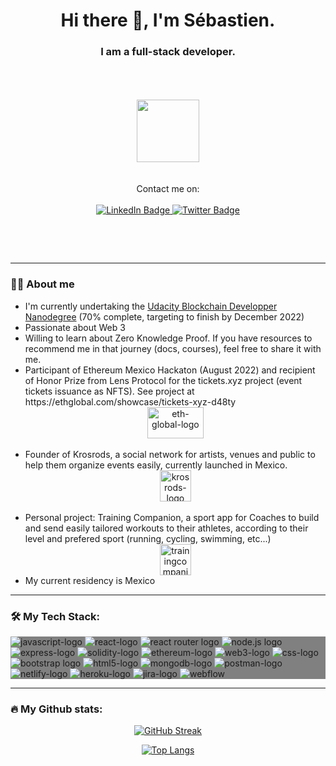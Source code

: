 

<div id="header" align="center">
  
  <h1>Hi there 👋, I'm Sébastien.</h1>
  <h3>I am a full-stack developer.</h3>
  <br/><br/><br/>
  
  <img src="https://media.giphy.com/media/M9gbBd9nbDrOTu1Mqx/giphy.gif" width="100"/>
  <br/><br/><br/>

  <div id="badges">
    <div>
      Contact me on:
    </div>
    <br/>
    <a href="https://www.linkedin.com/in/sebastien-bielecki/" target="_blank" rel="noreferrer noopener">
      <img src="https://img.shields.io/badge/LinkedIn-blue?style=for-the-badge&logo=linkedin&logoColor=white" alt="LinkedIn Badge"/>
    </a>
    <a href="https://twitter.com/Binucci04" target="_blank" rel="noreferrer noopener">
      <img src="https://img.shields.io/badge/Twitter-blue?style=for-the-badge&logo=twitter&logoColor=white" alt="Twitter Badge"/>
    </a>
    
  <br/><br/>
  </div>
    <img src="https://komarev.com/ghpvc/?username=SebastienBielecki&style=flat-square&color=blue" alt=""/>
</div>

---

### :man_technologist: About me
<ul>
  <li>I'm currently undertaking the 
  <a href="https://www.udacity.com/course/blockchain-developer-nanodegree--nd1309">Udacity Blockchain Developper Nanodegree</a>
   (70% complete, targeting to finish by December 2022)
  </li>
<li>Passionate about Web 3</li>
<li>Willing to learn about Zero Knowledge Proof. If you have resources to recommend me in that journey (docs, courses), feel free to share it with me.</li>
<li>Participant of Ethereum Mexico Hackaton (August 2022) and recipient of Honor Prize from Lens Protocol for the tickets.xyz project (event tickets issuance as NFTS). See project at https://ethglobal.com/showcase/tickets-xyz-d48ty
  <div align="center">
    <a href="https://www.krosrods.com">
      <img src="https://logovtor.com/wp-content/uploads/2019/10/ethglobal-logo-vector.png" height=50 width=90 alt="eth-global-logo" />
    </a>
  </div>
<br/>  
</li>
<li>Founder of Krosrods, a social network for artists, venues and public to help them organize events easily, currently launched in Mexico.
  <div align="center">
    <a href="https://www.krosrods.com">
      <img src="https://s3.amazonaws.com/appforest_uf/f1663101780653x355127927582281400/ICONO-APLICACIO%CC%81N-KROSRODS-100x100.png" height=50 width=50 alt="krosrods-logo" />
    </a>
  </div>
  <br/>  
</li>
<li>Personal project: Training Companion, a sport app for Coaches to build and send easily tailored workouts to their athletes, according to their level and prefered sport (running, cycling, swimming, etc...)
  <div align="center">
    <a href="https://www.trainingcompanion.app">
      <img src="https://s3.amazonaws.com/appforest_uf/f1641400116912x716640977987481600/Artboard%2014%20copy%202.png" height=50 width=50 alt="trainingcompanion-logo" />
    </a>
  </div>
 </li>
  <li>My current residency is Mexico</li>
</ul>

---

### :hammer_and_wrench: My Tech Stack:
<div style="background-color: grey;">
  <img src="https://img.shields.io/badge/javascript-black?style=for-the-badge&logo=javascript&logoColor=white%22" alt="javascript-logo"/>
  <img src="https://img.shields.io/badge/React-black?style=for-the-badge&logo=react&logoColor=white%22" alt="react-logo"/>
  <img src="https://img.shields.io/badge/react%20router-CA4245?style=for-the-badge&logo=reactrouter&logoColor=white" alt="react router logo"/>
  <img src="https://img.shields.io/badge/node.js-white?style=for-the-badge&logo=nodedotjs&logoColor=white%22" alt="node.js logo"/>
  <img src="https://img.shields.io/badge/express.js-black?style=for-the-badge&logo=express&logoColor=white%22" alt="express-logo"/>
  <img src="https://img.shields.io/badge/Solidity-black?style=for-the-badge&logo=solidity&logoColor=white%22" alt="solidity-logo"/>
  <img src="https://img.shields.io/badge/ethereum-3C3C3D?style=for-the-badge&logo=ethereum&logoColor=white" alt="ethereum-logo"/>
  <img src="https://img.shields.io/badge/Web3.js-F16822?logo=web3dotjs&logoColor=white&style=for-the-badge" alt="web3-logo"/>
  <img src="https://img.shields.io/badge/css-1572B6?style=for-the-badge&logo=css3&logoColor=#1572B6%22" alt="css-logo"/>
  <img src="https://img.shields.io/badge/bootstrap-7952B3?style=for-the-badge&logo=bootstrap&logoColor=white" alt="bootstrap logo" />
  <img src="https://img.shields.io/badge/html-white?style=for-the-badge&logo=html5&logoColor=white%22" alt="html5-logo"/>
  <img src="https://img.shields.io/badge/mongodb-47A248?style=for-the-badge&logo=mongodb&logoColor=white" alt="mongodb-logo"/>
  <img src="https://img.shields.io/badge/postman-FF6C37?style=for-the-badge&logo=postman&logoColor=white" alt="postman-logo"/>
  <img src="https://img.shields.io/badge/netlify-00C7B7?style=for-the-badge&logo=netlify&logoColor=white" alt="netlify-logo"/>
  <img src="https://img.shields.io/badge/heroku-430098?style=for-the-badge&logo=heroku&logoColor=white" alt="heroku-logo" />
  <img src="https://img.shields.io/badge/jira-0052CC?style=for-the-badge&logo=jira&logoColor=white" alt="jira-logo"/>
  <img src="https://img.shields.io/badge/webflow-4353FF?style=for-the-badge&logo=webflow&logoColor=white" alt="webflow"/>
</div>
  
---

### :fire: My Github stats:

<div align="center"
  
[![GitHub Streak](http://github-readme-streak-stats.herokuapp.com?user=sebastienbielecki&theme=dark&background=000000)](https://git.io/streak-stats)



[![Top Langs](https://github-readme-stats.vercel.app/api/top-langs/?username=sebastienbielecki&layout=compact&theme=vision-friendly-dark)](https://github.com/anuraghazra/github-readme-stats)
     
</div>

<!--
**SebastienBielecki/SebastienBielecki** is a ✨ _special_ ✨ repository because its `README.md` (this file) appears on your GitHub profile.

Here are some ideas to get you started:

- 🔭 I’m currently working on ...
- 🌱 I’m currently learning ...
- 👯 I’m looking to collaborate on ...
- 🤔 I’m looking for help with ...
- 💬 Ask me about ...
- 📫 How to reach me: ...
- 😄 Pronouns: ...
- ⚡ Fun fact: ...
-->
